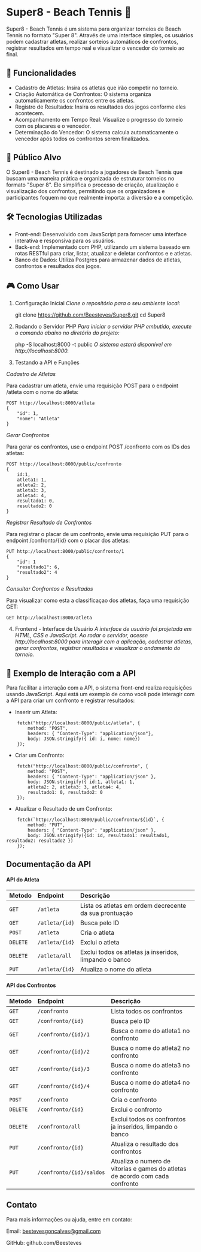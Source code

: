 
# Super8 - Beach Tennis 🎾

Super8 - Beach Tennis é um sistema para organizar torneios de Beach Tennis no formato "Super 8". Através de uma interface simples, os usuários podem cadastrar atletas, realizar sorteios automáticos de confrontos, registrar resultados em tempo real e visualizar o vencedor do torneio ao final.


## 🚀 Funcionalidades

- Cadastro de Atletas: Insira os atletas que irão competir no torneio.
- Criação Automática de Confrontos: O sistema organiza automaticamente os confrontos entre os atletas.
- Registro de Resultados: Insira os resultados dos jogos conforme eles acontecem.
- Acompanhamento em Tempo Real: Visualize o progresso do torneio com os placares e o vencedor.
- Determinação do Vencedor: O sistema calcula automaticamente o vencedor após todos os confrontos serem finalizados.

## 🎯 Público Alvo

O Super8 - Beach Tennis é destinado a jogadores de Beach Tennis que buscam uma maneira prática e organizada de estruturar torneios no formato "Super 8". Ele simplifica o processo de criação, atualização e visualização dos confrontos, permitindo que os organizadores e participantes foquem no que realmente importa: a diversão e a competição.

## 🛠 Tecnologias Utilizadas

- Front-end: Desenvolvido com JavaScript para fornecer uma interface interativa e responsiva para os usuários.
- Back-end: Implementado com PHP, utilizando um sistema baseado em rotas RESTful para criar, listar, atualizar e deletar confrontos e e atletas.
- Banco de Dados: Utiliza Postgres para armazenar dados de atletas, confrontos e resultados dos jogos.
## 🎮 Como Usar

1. Configuração Inicial
*Clone o repositório para o seu ambiente local:*

    git clone https://github.com/Beesteves/Super8.git
    cd Super8

2. Rodando o Servidor PHP
*Para iniciar o servidor PHP embutido, execute o comando abaixo no diretório do projeto:*

    php -S localhost:8000 -t public
*O sistema estará disponível em http://localhost:8000.*

3. Testando a API e Funções

*Cadastro de Atletas* 

Para cadastrar um atleta, envie uma requisição POST para o endpoint /atleta com o nome do atleta:

    POST http://localhost:8000/atleta
    {
        "id": 1,
        "nome": "Atleta"
    }

*Gerar Confrontos*

Para gerar os confrontos, use o endpoint POST /confronto com os IDs dos atletas:

    POST http://localhost:8000/public/confronto
    { 
        id:1,
        atleta1: 1,
        atleta2: 2, 
        atleta3: 3, 
        atleta4: 4, 
        resultado1: 0, 
        resultado2: 0 
    }

*Registrar Resultado de Confrontos*

Para registrar o placar de um confronto, envie uma requisição PUT para o endpoint /confronto/{id} com o placar dos atletas:

    PUT http://localhost:8000/public/confronto/1
    {
        "id": 1
        "resultado1": 6,
        "resultado2": 4
    }

*Consultar Confrontos e Resultados*

Para visualizar como esta a classificaçao dos atletas, faça uma requisição GET:

    GET http://localhost:8000/atleta

4. Frontend - Interface de Usuário
*A interface de usuário foi projetada em HTML, CSS e JavaScript. Ao rodar o servidor, acesse http://localhost:8000 para interagir com a aplicação, cadastrar atletas, gerar confrontos, registrar resultados e visualizar o andamento do torneio.*

## 🔧 Exemplo de Interação com a API

Para facilitar a interação com a API, o sistema front-end realiza requisições usando JavaScript. Aqui está um exemplo de como você pode interagir com a API para criar um confronto e registrar resultados:

* Inserir um Atleta:
```
    fetch("http://localhost:8000/public/atleta", {
        method: "POST",
        headers: { "Content-Type": "application/json"},
        body: JSON.stringify({ id: i, nome: nome})
    });
```
* Criar um Confronto:
```
    fetch("http://localhost:8000/public/confronto", {
        method: "POST",
        headers: { "Content-Type": "application/json" },
        body: JSON.stringify({ id:1, atleta1: 1,
        atleta2: 2, atleta3: 3, atleta4: 4, 
        resultado1: 0, resultado2: 0 
    });
```
* Atualizar o Resultado de um Confronto:
```
    fetch(`http://localhost:8000/public/confronto/${id}`, {
        method: "PUT",
        headers: { "Content-Type": "application/json" },
        body: JSON.stringify({id: id, resultado1: resultado1, resultado2: resultado2 })
    });
```
## Documentação da API

#### API do Atleta


| Metodo   | Endpoint       | Descrição                           |
| :---------- | :--------- | :---------------------------------- |
| `GET` | `/atleta` | Lista os atletas em ordem decrecente da sua prontuação |
| `GET` | `/atleta/{id}` | Busca pelo ID |
| `POST` | `/atleta` | Cria o atleta |
| `DELETE` | `/atleta/{id}` | Exclui o atleta |
| `DELETE` | `/atleta/all` | Exclui todos os atletas ja inseridos, limpando o banco |
| `PUT` | `/atleta/{id}` | Atualiza o nome do atleta|

#### API dos Confrontos

| Metodo   | Endpoint       | Descrição                           |
| :---------- | :--------- | :---------------------------------- |
| `GET` | `/confronto` | Lista todos os confrontos|
| `GET` | `/confronto/{id}` | Busca pelo ID |
| `GET` | `/confronto/{id}/1` | Busca o nome do atleta1 no confronto |
| `GET` | `/confronto/{id}/2` | Busca o nome do atleta2 no confronto |
| `GET` | `/confronto/{id}/3` | Busca o nome do atleta3 no confronto |
| `GET` | `/confronto/{id}/4` | Busca o nome do atleta4 no confronto|
| `POST` | `/confronto` | Cria o confronto |
| `DELETE` | `/confronto/{id}` | Exclui o confronto |
| `DELETE` | `/confronto/all` | Exclui todos os confrontos ja inseridos, limpando o banco |
| `PUT` | `/confronto/{id}` | Atualiza o resultado dos confrontos|
| `PUT` | `/confronto/{id}/saldos` | Atualiza o numero de vitorias e games do atletas de acordo com cada confronto|

## Contato

Para mais informações ou ajuda, entre em contato:

Email: bestevesgoncalves@gmail.com

GitHub: github.com/Beesteves
